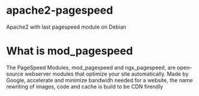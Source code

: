 # apache2-pagespeed
Apache2 with last pagespeed module on Debian

# What is mod_pagespeed
The PageSpeed Modules, mod_pagespeed and ngx_pagespeed, are open-source webserver modules that optimize your site automatically.
Made by Google, accelerate and minimize bandwidh needed for a website, the name rewriting of images, code and cache is build to be CDN firendly
